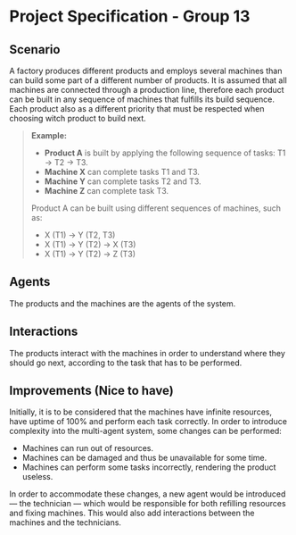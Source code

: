 # Project Specification - Group 13

## Scenario

A factory produces different products and employs several machines than can build some part of a different number of products. It is assumed that all machines are connected through a production line, therefore each product can be built in any sequence of machines that fulfills its build sequence. Each product also as a different priority that must be respected when choosing witch product to build next.

> **Example:**  
> - **Product A** is built by applying the following sequence of tasks: T1 -> T2 -> T3.  
> - **Machine X** can complete tasks T1 and T3.
> - **Machine Y** can complete tasks T2 and T3.
> - **Machine Z** can complete task T3.
> 
> Product A can be built using different sequences of machines, such as:  
> 
> - X (T1) -> Y (T2, T3)
> - X (T1) -> Y (T2) -> X (T3)
> - X (T1) -> Y (T2) -> Z (T3)

## Agents

The products and the machines are the agents of the system.

## Interactions

The products interact with the machines in order to understand where they should go next, according to the task that has to be performed.

## Improvements (Nice to have)

Initially, it is to be considered that the machines have infinite resources, have uptime of 100% and perform each task correctly. In order to introduce complexity into the multi-agent system, some changes can be performed:

- Machines can run out of resources.
- Machines can be damaged and thus be unavailable for some time.
- Machines can perform some tasks incorrectly, rendering the product useless.

In order to accommodate these changes, a new agent would be introduced — the technician — which would be responsible for both refilling resources and fixing machines. This would also add interactions between the machines and the technicians.

